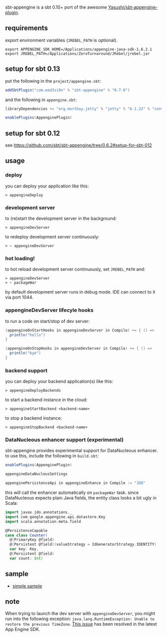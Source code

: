 sbt-appengine is a sbt 0.10+ port of the awesome [Yasushi/sbt-appengine-plugin][1].

requirements
------------

export environment variables (`JREBEL_PATH` is optional).

    export APPENGINE_SDK_HOME=/Applications/appengine-java-sdk-1.6.2.1
    export JREBEL_PATH=/Applications/ZeroTurnaround/JRebel/jrebel.jar

setup for sbt 0.13
------------------

put the following in the `project/appengine.sbt`:

```scala
addSbtPlugin("com.eed3si9n" % "sbt-appengine" % "0.7.0")
```

and the following in `appengine.sbt`:

```scala
libraryDependencies += "org.mortbay.jetty" % "jetty" % "6.1.22" % "container"

enablePlugins(AppenginePlugin)
```

setup for sbt 0.12
------------------

see <https://github.com/sbt/sbt-appengine/tree/0.6.2#setup-for-sbt-012>

usage
-----

### deploy

you can deploy your application like this:

    > appengineDeploy

### development server

to (re)start the development server in the background:

    > appengineDevServer

to redeploy development server continuously:

    > ~ appengineDevServer

### hot loading!

to hot reload development server continuously, set `JREBEL_PATH` and:

    > appengineDevServer
    > ~ packageWar

by default development server runs in debug mode. IDE can connect to it via port 1044.

### appengineDevServer lifecyle hooks

to run a code on start/stop of dev server:

```scala
(appengineOnStartHooks in appengineDevServer in Compile) += { () =>
  println("hello")
}

(appengineOnStopHooks in appengineDevServer in Compile) += { () =>
  println("bye")
}
```

### backend support

you can deploy your backend application(s) like this:

    > appengineDeployBackends
    
to start a backend instance in the cloud:

    > appengineStartBackend <backend-name>
    
to stop a backend instance:

    > appengineStopBackend <backend-name>

### DataNucleous enhancer support (experimental)

sbt-appengine provides experimental support for DataNucleous enhancer. to use this, include the following in `build.sbt`:

```scala
enablePlugins(AppenginePlugin)

appengineDataNucleusSettings

appenginePersistenceApi in appengineEnhance in Compile := "JDO"
```

this will call the enhancer automatically on `packageWar` task. since DataNucleous expects plain Java fields, the entity class looks a bit ugly in Scala:

```scala
import javax.jdo.annotations._
import com.google.appengine.api.datastore.Key
import scala.annotation.meta.field

@PersistenceCapable
case class Counter(
  @(PrimaryKey @field)
  @(Persistent @field)(valueStrategy = IdGeneratorStrategy.IDENTITY)
  var key: Key,
  @(Persistent @field)
  var count: Int)
```

sample
------

- [simple sample][3]

note
----

When trying to launch the dev server with `appengineDevServer`, you might run
into the following exception: `java.lang.RuntimeException: Unable to restore the previous TimeZone`.
[This issue][4] has been resolved in the latest App Engine SDK.

  [1]: https://github.com/Yasushi/sbt-appengine-plugin
  [2]: https://github.com/Yasushi
  [3]: https://github.com/sbt/sbt-appengine/tree/master/src/sbt-test/sbt-appengine/simple
  [4]: http://code.google.com/p/googleappengine/issues/detail?id=6928
